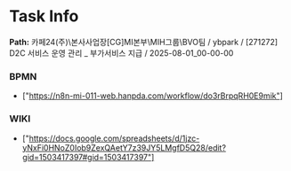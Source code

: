 # Task Info

**Path:** 카페24(주)\본사사업장\[CG]MI본부\MIH그룹\BVO팀 / ybpark / [271272] D2C 서비스 운영 관리 _ 부가서비스 지급 / 2025-08-01_00-00-00

### BPMN
- ["https://n8n-mi-011-web.hanpda.com/workflow/do3rBrpqRH0E9mik"]

### WIKI
- ["https://docs.google.com/spreadsheets/d/1jzc-yNxFi0HNoZ0Iob9ZexQAetY7z39JY5LMgfD5Q28/edit?gid=1503417397#gid=1503417397"]

